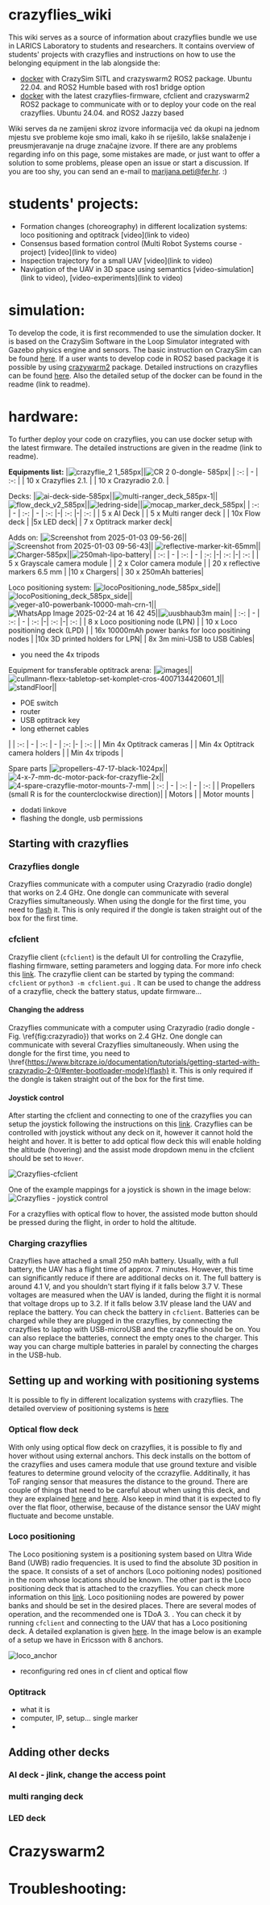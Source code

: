 # crazyflies_wiki

This wiki serves as a source of information about crazyflies bundle we use in LARICS Laboratory to students and researchers. It contains overview of students' projects with crazyflies and instructions on how to use the belonging equipment in the lab alongside the:  
* [docker](https://github.com/larics/docker_files/tree/master/ros2/ros2-humble/crazyflies-sitl) with CrazySim SITL and crazyswarm2 ROS2 package. Ubuntu 22.04. and ROS2 Humble based with ros1 bridge option
* [docker](https://github.com/larics/docker_files/tree/master/ros2/ros2-jazzy/crazyflies) with the latest crazyflies-firmware, cfclient and crazyswarm2 ROS2 package to communicate with or to deploy your code on the real crazyflies. Ubuntu 24.04. and ROS2 Jazzy based

Wiki serves da ne zamijeni skroz izvore informacija već da okupi na jednom mjestu sve probleme koje smo imali, kako ih se riješilo, lakše snalaženje i preusmjeravanje na druge značajne izvore. If there are any problems regarding info on this page, some mistakes are made, or just want to offer a solution to some problems, please open an issue or start a discussion. If you are too shy, you can send an e-mail to marijana.peti@fer.hr. :) 

# students' projects: 
* Formation changes (choreography) in different localization systems: loco positioning and optitrack [video](link to video)
* Consensus based formation control (Multi Robot Systems course - project) [video](link to video)
* Inspection trajectory for a small UAV [video](link to video)
* Navigation of the UAV in 3D space using semantics [video-simulation](link to video), [video-experiments](link to video)

# simulation:
To develop the code, it is first recommended to use the simulation docker. It is based on the CrazySim Software in the Loop Simulator integrated with Gazebo physics engine and sensors. The basic instruction on CrazySim can be found [here](link). If a user wants to develop code in ROS2 based package it is possible by using [crazywarm2](link) package. Detailed instructions on crazyflies can be found [here](link). Also the detailed setup of the docker can be found in the readme (link to readme).

# hardware:
To further deploy your code on crazyflies, you can use docker setup with the latest firmware. The detailed instructions are given in the readme (link to readme). 

**Equipments list:**
|![crazyflie_2 1_585px](https://github.com/user-attachments/assets/f5682ac9-13ad-4d07-87f1-e7fb2cfecd29)||![CR 2 0-dongle- 585px](https://github.com/user-attachments/assets/e676a21a-456b-4c10-83ea-bccb4a72068a)|
| :-: | - | :-: |
| 10 x Crazyflies 2.1. |  | 10 x Crazyradio 2.0. |


Decks: 
|![ai-deck-side-585px](https://github.com/user-attachments/assets/d0b2d148-876b-401a-af44-59ff228d1e71)||![multi-ranger_deck_585px-1](https://github.com/user-attachments/assets/2bc84a87-7ac7-435b-ba12-60a2a69e990c)||![flow_deck_v2_585px](https://github.com/user-attachments/assets/83a3441b-4491-4314-9cb8-73319bf42b3c)||![ledring-side](https://github.com/user-attachments/assets/da3eec92-181a-4503-99dd-77bfeb2be4e3)||![mocap_marker_deck_585px](https://github.com/user-attachments/assets/19cb3a41-d8e0-4104-a383-c7fce4d29703)|
| :-: | - | :-: | - | :-: |-| :-: |-| :-: |
| 5 x AI Deck |  | 5 x Multi ranger deck | | 10x Flow deck | |5x LED deck| | 7 x Optitrack marker deck|

Adds on: 
|![Screenshot from 2025-01-03 09-56-26](https://github.com/user-attachments/assets/a6309ebb-ab1a-48f3-bf46-41be3849bd48)|| ![Screenshot from 2025-01-03 09-56-43](https://github.com/user-attachments/assets/66321f3d-57a6-4ff6-91a3-356e208c3f44)|| ![reflective-marker-kit-65mm](https://github.com/user-attachments/assets/05cf544a-3337-419a-99f1-8e690531322c)|| ![Charger-585px](https://github.com/user-attachments/assets/8a6179a2-ebe8-40df-9e48-c0e9f228c358)||![250mah-lipo-battery](https://github.com/user-attachments/assets/ac9c58a7-5a5f-4690-9b95-df0542e14457)|
| :-: | - | :-: | - | :-: |-| :-: |-| :-: |
| 5 x Grayscale camera module |  | 2 x Color camera module  | | 20 x reflective markers 6.5 mm  | |10 x Chargers| | 30 x 250mAh batteries|

Loco positioning system: 
|![locoPositioning_node_585px_side](https://github.com/user-attachments/assets/cd2764cb-9408-4b7b-b57b-d952e68b27a3)||![locoPositioning_deck_585px_side](https://github.com/user-attachments/assets/f87c6b5c-cf46-4919-b5bc-3194baba453f)||![veger-a10-powerbank-10000-mah-crn-1](https://github.com/user-attachments/assets/7663b9c2-790d-43ac-b27b-0b94b8e09ea6)||![WhatsApp Image 2025-02-24 at 16 42 45](https://github.com/user-attachments/assets/ec48ce29-da7a-4f77-adfe-a2140eb5e8b6)||![uusbhaub3m main](https://github.com/user-attachments/assets/bfc31a06-9516-4a7f-a441-2fcee68e0a34)|
| :-: | - | :-: | - | :-: |-| :-: |-| :-: |
| 8 x Loco positioning node (LPN) |  | 10 x Loco positioning deck (LPD) | | 16x 10000mAh power banks for loco positining nodes  | |10x 3D printed holders for LPN| | 8x 3m mini-USB to USB Cables|
* you need  the 4x tripods

Equipment for transferable optitrack arena:
|![images](https://github.com/user-attachments/assets/d632b541-b44b-470d-b412-8c321890e185)||![cullmann-flexx-tabletop-set-komplet-cros-4007134420601_1](https://github.com/user-attachments/assets/48150a0d-dc89-434c-9fb0-4dfd578d5f0d)||![standFloor](https://github.com/user-attachments/assets/daecc4f0-d363-4129-b76c-9e8f02b1be12)||<ul><li>POE switch</li><li>router</li><li>USB optitrack key</li><li>long ethernet cables</li></ul>|
| :-: | - | :-: | - | :-: |- | :-: |
| Min 4x Optitrack cameras |  | Min 4x Optitrack camera holders | | Min 4x tripods  |

Spare parts
|![propellers-47-17-black-1024px](https://github.com/user-attachments/assets/48bbc513-5c98-4c06-b43f-79e378954b8c)||![4-x-7-mm-dc-motor-pack-for-crazyflie-2x](https://github.com/user-attachments/assets/e59019b1-2144-448e-9a1c-b716a35d7790)||![4-spare-crazyflie-motor-mounts-7-mm](https://github.com/user-attachments/assets/68743516-2af6-4275-9bd5-3e278fb76c1c)|
| :-: | - | :-: | - | :-: |
| Propellers (small R is for the counterclockwise direction)|  | Motors | | Motor mounts |

- dodati linkove
- flashing the dongle, usb permissions
## Starting with crazyflies 

### Crazyflies dongle
Crazyflies communicate with a computer using Crazyradio (radio dongle) that works on 2.4 GHz. One dongle can communicate with several Crazyflies simultaneously. When using the dongle for the first time, you need to [flash](https://www.bitcraze.io/documentation/tutorials/getting-started-with-crazyradio-2-0/#enter-bootloader-mode) it. This is only required if the dongle is taken straight out of the box for the first time. 

### cfclient
Crazyflie client (`cfclient`) is the default UI for controlling the Crazyflie, flashing firmware, setting parameters and logging data. For more info check this [link](https://www.bitcraze.io/documentation/repository/crazyflie-clients-python/master/userguides/userguide_client/). The crazyflie client can be started by typing the command: `cfclient` or `python3 -m cfclient.gui` .  It can be used to change the address of a crazyflie, check the battery status, update firmware...

#### Changing the address
Crazyflies communicate with a computer using Crazyradio (radio dongle - Fig. \ref{fig:crazyradio}) that works on 2.4 GHz. One dongle can communicate with several Crazyflies simultaneously. When using the dongle for the first time, you need to \href{https://www.bitcraze.io/documentation/tutorials/getting-started-with-crazyradio-2-0/#enter-bootloader-mode}{flash} it. This is only required if the dongle is taken straight out of the box for the first time. 

#### Joystick control
After starting the cfclient and connecting to one of the crazyflies you can setup the joystick following the instructions on this [link](https://www.bitcraze.io/documentation/repository/crazyflie-clients-python/master/userguides/userguide_client/#input-devices). Crazyflies can be controlled with joystick without any deck on it, however it cannot hold the height and hover. It is better to add optical flow deck this will enable holding the altitude (hovering) and the assist mode dropdown menu in the cfclient should be set to `Hover`. 

![Crazyflies-cfclient](https://github.com/user-attachments/assets/5d9fbad4-358a-4dc5-81d1-60db4d814f49)


One of the example mappings for a joystick is shown in the image below:
![Crazyflies - joystick control](https://github.com/user-attachments/assets/8a79888e-8bbe-4c84-a057-2b13d5e96ae1)

For a crazyflies with optical flow to hover, the assisted mode button should be pressed during the flight, in order to hold the altitude. 
### Charging crazyflies
Crazyflies have attached a small 250 mAh battery. Usually, with a full battery, the UAV has a flight time of approx. 7 minutes. However, this time can significantly reduce if there are additional decks on it. The full battery is around 4.1 V, and you shouldn't start flying if it falls below 3.7 V. These voltages are measured when the UAV is landed, during the flight it is normal that voltage drops up to 3.2. If it falls below 3.1V please land the UAV and replace the battery. You can check the battery in `cfclient`. Batteries can be charged while they are plugged in the crazyflies, by connecting the crazyflies to laptop with USB-microUSB and the crazyflie should be on. You can also replace the batteries, connect the empty ones to the charger. This way you can charge multiple batteries in paralel by connecting the charges in the USB-hub.

## Setting up and working with positioning systems
It is possible to fly in different localization systems with crazyflies. The detailed overview of positioning systems is [here](https://www.bitcraze.io/documentation/system/positioning/)
### Optical flow deck
With only using optical flow deck on crazyflies, it is possible to fly and hover without using external anchors. This deck installs on the bottom of the crazyflies and uses camera module that use ground texture and visible features to determine ground velocity of the ccrazyflie. Additinally, it has ToF ranging sensor that measures the distance to the ground. 
There are couple of things that need to be careful about when using this deck, and they are explained [here](https://www.bitcraze.io/documentation/tutorials/getting-started-with-flow-deck/#measurement-details) and [here](https://www.bitcraze.io/2023/11/go-with-the-flow-relative-positioning-with-the-flow-deck/). Also keep in mind that it is expected to fly over the flat floor, otherwise, because of the distance sensor the UAV might fluctuate and become unstable. 

### Loco positioning 
The Loco positioning system is a positioning system based on Ultra Wide Band (UWB) radio frequencies. It is used to find the absolute 3D position in the space. It consists of a set of anchors (Loco poitioning nodes) positioned in the room whose locations should be known. The other part is the Loco positioning deck that is attached to the crazyflies. You can check more information on this [link](https://www.bitcraze.io/documentation/system/positioning/loco-positioning-system/). Loco positioniing nodes are powered by power banks and should be set in the desired places. There are several modes of operation, and the recommended one is TDoA 3.  . You can check it by running `cfclient` and connecting to the UAV that has a Loco positioning deck. A detailed explanation is given [here](https://www.bitcraze.io/documentation/tutorials/getting-started-with-loco-positioning-system/). In the image below is an example of a setup we have in Ericsson with 8 anchors.

![loco_anchor](https://github.com/user-attachments/assets/572e6334-c53f-4a6f-8385-c7bae0f2e055)

- reconfiguring red ones in cf client and optical flow

### Optitrack
- what it is
- computer, IP, setup... single marker
- 




## Adding other decks
### AI deck - jlink, change the access point
### multi ranging deck
### LED deck


# Crazyswarm2
# Troubleshooting:
